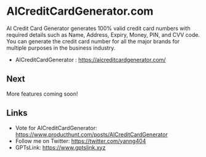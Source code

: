 # AICreditCardGenerator.com

AI Credit Card Generator generates 100% valid credit card numbers with required details such as Name, Address, Expiry, Money, PIN, and CVV code. You can generate the credit card number for all the major brands for multiple purposes in the business industry.

* AICreditCardGenerator : https://aicreditcardgenerator.com/

## Next

More features coming soon! 

## Links

* Vote for AICreditCardGenerator: https://www.producthunt.com/posts/AICreditCardGenerator
* Follow me on Twitter: https://twitter.com/yanng404
* GPTsLink: https://www.gptslink.xyz
